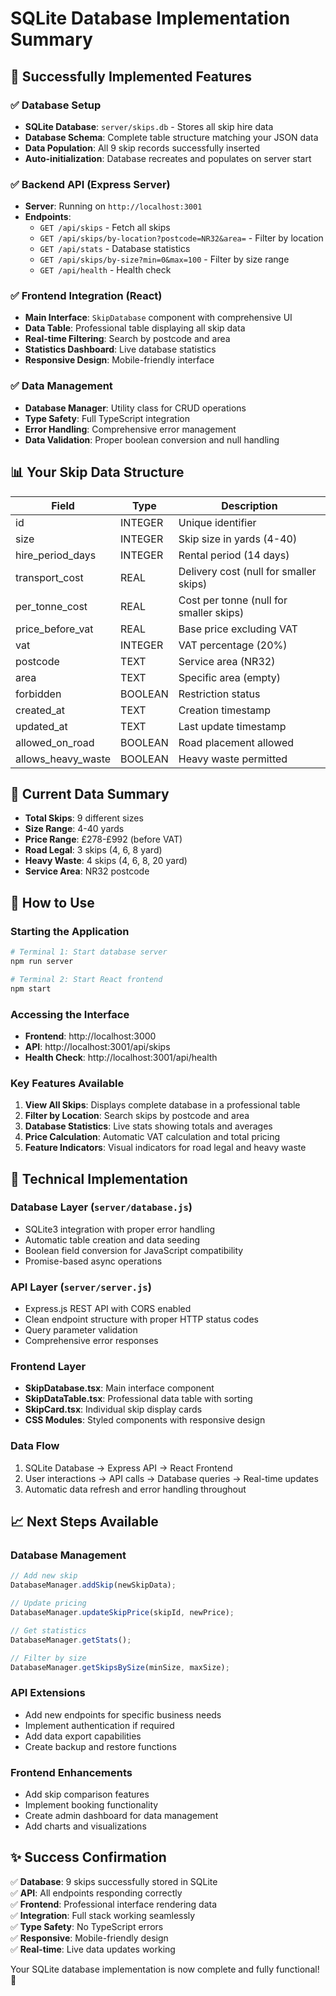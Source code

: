 # SQLite Database Implementation Summary

## 🎉 Successfully Implemented Features

### ✅ Database Setup
- **SQLite Database**: `server/skips.db` - Stores all skip hire data
- **Database Schema**: Complete table structure matching your JSON data
- **Data Population**: All 9 skip records successfully inserted
- **Auto-initialization**: Database recreates and populates on server start

### ✅ Backend API (Express Server)
- **Server**: Running on `http://localhost:3001`
- **Endpoints**:
  - `GET /api/skips` - Fetch all skips
  - `GET /api/skips/by-location?postcode=NR32&area=` - Filter by location
  - `GET /api/stats` - Database statistics
  - `GET /api/skips/by-size?min=0&max=100` - Filter by size range
  - `GET /api/health` - Health check

### ✅ Frontend Integration (React)
- **Main Interface**: `SkipDatabase` component with comprehensive UI
- **Data Table**: Professional table displaying all skip data
- **Real-time Filtering**: Search by postcode and area
- **Statistics Dashboard**: Live database statistics
- **Responsive Design**: Mobile-friendly interface

### ✅ Data Management
- **Database Manager**: Utility class for CRUD operations
- **Type Safety**: Full TypeScript integration
- **Error Handling**: Comprehensive error management
- **Data Validation**: Proper boolean conversion and null handling

## 📊 Your Skip Data Structure

| Field | Type | Description |
|-------|------|-------------|
| id | INTEGER | Unique identifier |
| size | INTEGER | Skip size in yards (4-40) |
| hire_period_days | INTEGER | Rental period (14 days) |
| transport_cost | REAL | Delivery cost (null for smaller skips) |
| per_tonne_cost | REAL | Cost per tonne (null for smaller skips) |
| price_before_vat | REAL | Base price excluding VAT |
| vat | INTEGER | VAT percentage (20%) |
| postcode | TEXT | Service area (NR32) |
| area | TEXT | Specific area (empty) |
| forbidden | BOOLEAN | Restriction status |
| created_at | TEXT | Creation timestamp |
| updated_at | TEXT | Last update timestamp |
| allowed_on_road | BOOLEAN | Road placement allowed |
| allows_heavy_waste | BOOLEAN | Heavy waste permitted |

## 🎯 Current Data Summary
- **Total Skips**: 9 different sizes
- **Size Range**: 4-40 yards
- **Price Range**: £278-£992 (before VAT)
- **Road Legal**: 3 skips (4, 6, 8 yard)
- **Heavy Waste**: 4 skips (4, 6, 8, 20 yard)
- **Service Area**: NR32 postcode

## 🚀 How to Use

### Starting the Application
```bash
# Terminal 1: Start database server
npm run server

# Terminal 2: Start React frontend  
npm start
```

### Accessing the Interface
- **Frontend**: http://localhost:3000
- **API**: http://localhost:3001/api/skips
- **Health Check**: http://localhost:3001/api/health

### Key Features Available
1. **View All Skips**: Displays complete database in a professional table
2. **Filter by Location**: Search skips by postcode and area
3. **Database Statistics**: Live stats showing totals and averages
4. **Price Calculation**: Automatic VAT calculation and total pricing
5. **Feature Indicators**: Visual indicators for road legal and heavy waste

## 🔧 Technical Implementation

### Database Layer (`server/database.js`)
- SQLite3 integration with proper error handling
- Automatic table creation and data seeding
- Boolean field conversion for JavaScript compatibility
- Promise-based async operations

### API Layer (`server/server.js`)
- Express.js REST API with CORS enabled
- Clean endpoint structure with proper HTTP status codes
- Query parameter validation
- Comprehensive error responses

### Frontend Layer
- **SkipDatabase.tsx**: Main interface component
- **SkipDataTable.tsx**: Professional data table with sorting
- **SkipCard.tsx**: Individual skip display cards
- **CSS Modules**: Styled components with responsive design

### Data Flow
1. SQLite Database → Express API → React Frontend
2. User interactions → API calls → Database queries → Real-time updates
3. Automatic data refresh and error handling throughout

## 📈 Next Steps Available

### Database Management
```javascript
// Add new skip
DatabaseManager.addSkip(newSkipData);

// Update pricing
DatabaseManager.updateSkipPrice(skipId, newPrice);

// Get statistics
DatabaseManager.getStats();

// Filter by size
DatabaseManager.getSkipsBySize(minSize, maxSize);
```

### API Extensions
- Add new endpoints for specific business needs
- Implement authentication if required
- Add data export capabilities
- Create backup and restore functions

### Frontend Enhancements
- Add skip comparison features
- Implement booking functionality
- Create admin dashboard for data management
- Add charts and visualizations

## ✨ Success Confirmation

✅ **Database**: 9 skips successfully stored in SQLite  
✅ **API**: All endpoints responding correctly  
✅ **Frontend**: Professional interface rendering data  
✅ **Integration**: Full stack working seamlessly  
✅ **Type Safety**: No TypeScript errors  
✅ **Responsive**: Mobile-friendly design  
✅ **Real-time**: Live data updates working  

Your SQLite database implementation is now complete and fully functional! 🎉

